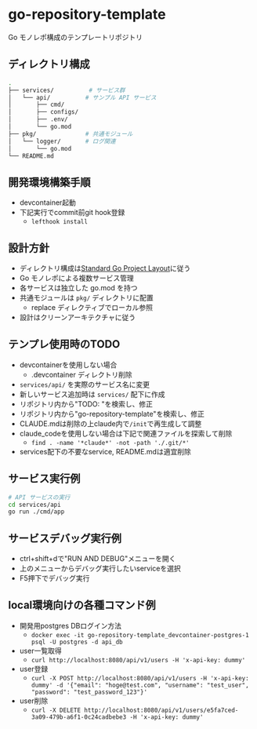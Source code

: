 # go-repository-template

Go モノレポ構成のテンプレートリポジトリ

## ディレクトリ構成

```sh
.
├── services/          # サービス群
│   └── api/          # サンプル API サービス
│       ├── cmd/
│       ├── configs/
│       ├── .env/
│       └── go.mod
├── pkg/              # 共通モジュール
│   └── logger/       # ログ関連
│       └── go.mod
└── README.md
```

## 開発環境構築手順

- devcontainer起動
- 下記実行でcommit前git hook登録
  - `lefthook install`

## 設計方針

- ディレクトリ構成は[Standard Go Project Layout](https://github.com/golang-standards/project-layout/blob/master/README_ja.md#standard-go-project-layout)に従う
- Go モノレポによる複数サービス管理
- 各サービスは独立した go.mod を持つ
- 共通モジュールは `pkg/` ディレクトリに配置
  - replace ディレクティブでローカル参照
- 設計はクリーンアーキテクチャに従う

## テンプレ使用時のTODO

- devcontainerを使用しない場合
  - .devcontainer ディレクトリ削除
- `services/api/` を実際のサービス名に変更
- 新しいサービス追加時は `services/` 配下に作成
- リポジトリ内から"TODO: "を検索し、修正
- リポジトリ内から"go-repository-template"を検索し、修正
- CLAUDE.mdは削除の上claude内で`/init`で再生成して調整
- claude_codeを使用しない場合は下記で関連ファイルを探索して削除
  - `find . -name '*claude*' -not -path './.git/*'`
- services配下の不要なservice, README.mdは適宜削除

## サービス実行例

```bash
# API サービスの実行
cd services/api
go run ./cmd/app
```

## サービスデバッグ実行例

- ctrl+shift+dで"RUN AND DEBUG"メニューを開く
- 上のメニューからデバッグ実行したいserviceを選択
- F5押下でデバッグ実行

## local環境向けの各種コマンド例

- 開発用postgres DBログイン方法
  - `docker exec -it go-repository-template_devcontainer-postgres-1 psql -U postgres -d api_db`
- user一覧取得
  - `curl http://localhost:8080/api/v1/users -H 'x-api-key: dummy'`
- user登録
  - `curl -X POST http://localhost:8080/api/v1/users -H 'x-api-key: dummy' -d '{"email": "hoge@test.com", "username": "test_user", "password": "test_password_123"}'`
- user削除
  - `curl -X DELETE http://localhost:8080/api/v1/users/e5fa7ced-3a09-479b-a6f1-0c24cadbebe3 -H 'x-api-key: dummy'`
